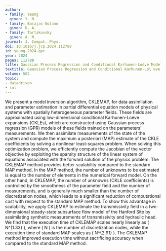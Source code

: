 ```yaml
---
author:
- family: Yeung
  given: Y. H.
- family: Barajas-Solano
  given: D. A.
- family: Tartakovsky
  given: A. M.
journal: J. Comput. Phys.
doi: 10.1016/j.jcp.2024.112788
id: yeung-2024-gpr
year: 2024
pages: 112788
title: Gaussian Process Regression and Conditional Karhunen-Loève Models for Data Assimilation in Inverse Problems
textitle: Gaussian Process Regression and Conditional Karhunen-Lo\`eve Models for Data Assimilation in Inverse Problems
volume: 502
topic:
- datadriven
- sml
---
```


We present a model inversion algorithm, CKLEMAP, for data assimilation and parameter estimation in partial differential equation models of physical systems with spatially heterogeneous parameter fields. These fields are approximated using low-dimensional conditional Karhunen-Loève expansions (CKLEs), which are constructed using Gaussian process regression (GPR) models of these fields trained on the parameters' measurements. We then assimilate measurements of the state of the system and compute the maximum a posteriori (MAP) estimate of the CKLE coefficients by solving a nonlinear least-squares problem. When solving this optimization problem, we efficiently compute the Jacobian of the vector objective by exploiting the sparsity structure of the linear system of equations associated with the forward solution of the physics problem. The CKLEMAP method provides better scalability compared to the standard MAP method. In the MAP method, the number of unknowns to be estimated is equal to the number of elements in the numerical forward model. On the other hand, in CKLEMAP, the number of unknowns (CKLE coefficients) is controlled by the smoothness of the parameter field and the number of measurements, and is generally much smaller than the number of discretization nodes, which leads to a significant reduction of computational cost with respect to the standard MAP method. To show this advantage in scalability, we apply CKLEMAP to estimate the transmissivity field in a two-dimensional steady-state subsurface flow model of the Hanford Site by assimilating synthetic measurements of transmissivity and hydraulic head. We find that the execution time of CKLEMAP scales nearly linearly as \( N^{1.33} \), where \( N \) is the number of discretization nodes, while the execution time of standard MAP scales as \( N^{2.91} \). The CKLEMAP method improved execution time without sacrificing accuracy when compared to the standard MAP method.

